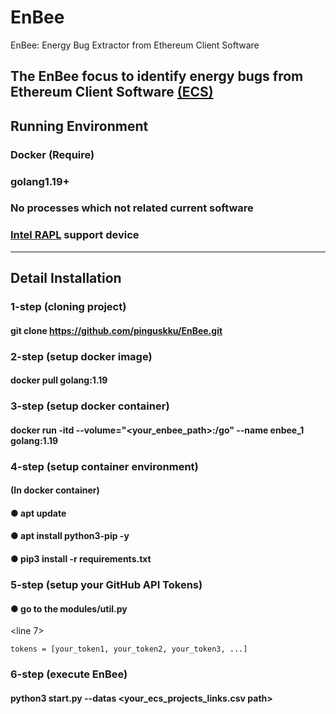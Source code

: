 # EnBee
EnBee: Energy Bug Extractor from Ethereum Client Software

The EnBee focus to identify energy bugs from Ethereum Client Software [(ECS)](https://ethereum.org/en/developers/docs/nodes-and-clients/)
---
## Running Environment
### Docker (Require)
### golang1.19+
### No processes which not related current software
### [Intel RAPL](https://web.eece.maine.edu/~vweaver/projects/rapl/) support device
---
## Detail Installation
### 1-step (cloning project)
#### git clone https://github.com/pinguskku/EnBee.git
### 2-step (setup docker image)
#### docker pull golang:1.19
### 3-step (setup docker container)
#### docker run -itd --volume="<your_enbee_path>:/go" --name enbee_1 golang:1.19
### 4-step (setup container environment)
#### (In docker container)
#### ● apt update
#### ● apt install python3-pip -y
#### ● pip3 install -r requirements.txt
### 5-step (setup your GitHub API Tokens)
#### ● go to the modules/util.py
<line 7>
```
tokens = [your_token1, your_token2, your_token3, ...]
```
### 6-step (execute EnBee)
#### python3 start.py --datas <your_ecs_projects_links.csv path>



